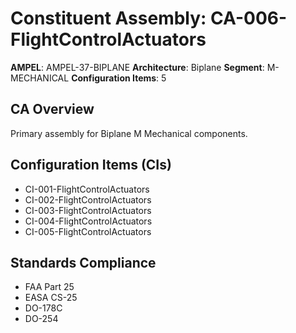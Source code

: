 # Constituent Assembly: CA-006-FlightControlActuators

**AMPEL**: AMPEL-37-BIPLANE
**Architecture**: Biplane
**Segment**: M-MECHANICAL
**Configuration Items**: 5

## CA Overview
Primary assembly for Biplane M Mechanical components.

## Configuration Items (CIs)
- CI-001-FlightControlActuators
- CI-002-FlightControlActuators
- CI-003-FlightControlActuators
- CI-004-FlightControlActuators
- CI-005-FlightControlActuators

## Standards Compliance
- FAA Part 25
- EASA CS-25
- DO-178C
- DO-254
